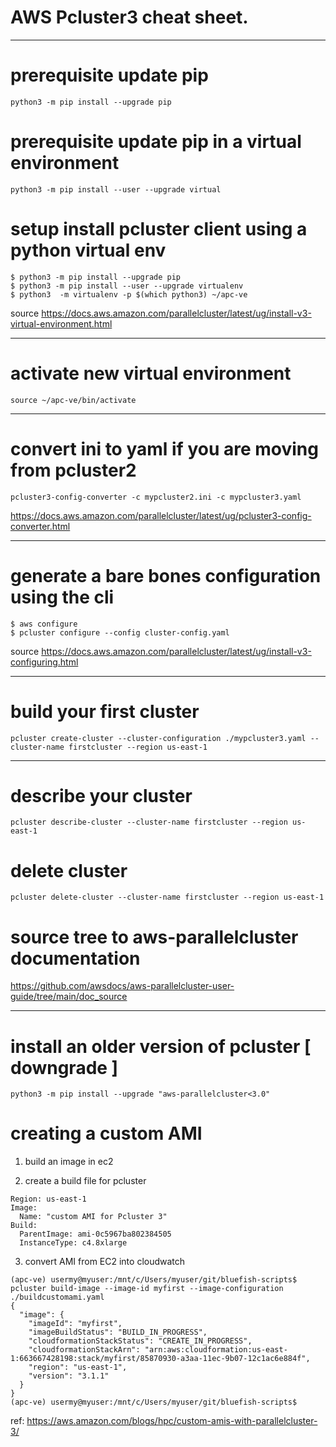 # AWS Pcluster3 cheat sheet.

***

# prerequisite update pip

```
python3 -m pip install --upgrade pip
```

# prerequisite update pip in a virtual environment

```
python3 -m pip install --user --upgrade virtual
```


# setup install pcluster client using a python virtual env

```
$ python3 -m pip install --upgrade pip
$ python3 -m pip install --user --upgrade virtualenv
$ python3  -m virtualenv -p $(which python3) ~/apc-ve
```
source https://docs.aws.amazon.com/parallelcluster/latest/ug/install-v3-virtual-environment.html

***
# activate new virtual environment

```
source ~/apc-ve/bin/activate
```

***
#  convert ini to yaml if you are moving from pcluster2 

```
pcluster3-config-converter -c mypcluster2.ini -c mypcluster3.yaml 

```
https://docs.aws.amazon.com/parallelcluster/latest/ug/pcluster3-config-converter.html
***

# generate a bare bones configuration using the cli

```
$ aws configure
$ pcluster configure --config cluster-config.yaml
```
source https://docs.aws.amazon.com/parallelcluster/latest/ug/install-v3-configuring.html
***

#  build your first cluster

```
pcluster create-cluster --cluster-configuration ./mypcluster3.yaml --cluster-name firstcluster --region us-east-1  
```

***
#  describe your cluster

```
pcluster describe-cluster --cluster-name firstcluster --region us-east-1         
```

# delete cluster 

```
pcluster delete-cluster --cluster-name firstcluster --region us-east-1 
```

# source tree to aws-parallelcluster documentation

https://github.com/awsdocs/aws-parallelcluster-user-guide/tree/main/doc_source
***

# install an older version of pcluster [ downgrade ]

```
python3 -m pip install --upgrade "aws-parallelcluster<3.0"     
```

# creating a custom AMI

1. build an image in ec2


2. create a build file for pcluster

```
Region: us-east-1
Image:
  Name: "custom AMI for Pcluster 3"
Build:
  ParentImage: ami-0c5967ba802384505
  InstanceType: c4.8xlarge
```

3. convert AMI from EC2 into cloudwatch

```
(apc-ve) usermy@myuser:/mnt/c/Users/myuser/git/bluefish-scripts$ pcluster build-image --image-id myfirst --image-configuration ./buildcustomami.yaml
{
  "image": {
    "imageId": "myfirst",
    "imageBuildStatus": "BUILD_IN_PROGRESS",
    "cloudformationStackStatus": "CREATE_IN_PROGRESS",
    "cloudformationStackArn": "arn:aws:cloudformation:us-east-1:663667428198:stack/myfirst/85870930-a3aa-11ec-9b07-12c1ac6e884f",
    "region": "us-east-1",
    "version": "3.1.1"
  }
}
(apc-ve) usermy@myuser:/mnt/c/Users/myuser/git/bluefish-scripts$ 
```

ref: https://aws.amazon.com/blogs/hpc/custom-amis-with-parallelcluster-3/